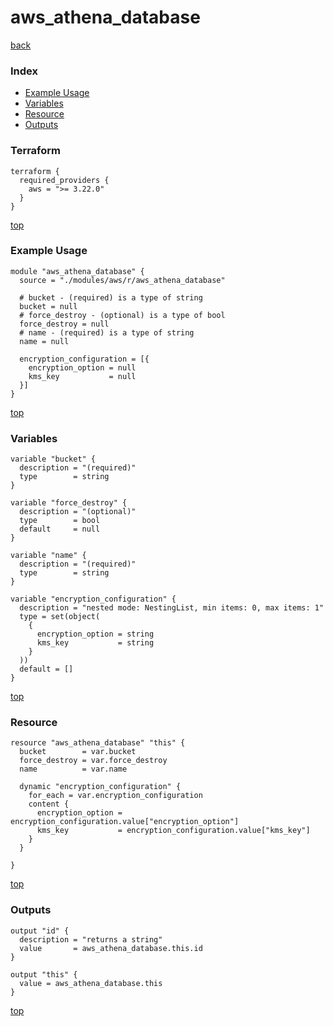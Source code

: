 # aws_athena_database

[back](../aws.md)

### Index

- [Example Usage](#example-usage)
- [Variables](#variables)
- [Resource](#resource)
- [Outputs](#outputs)

### Terraform

```hcl
terraform {
  required_providers {
    aws = ">= 3.22.0"
  }
}
```

[top](#index)

### Example Usage

```hcl
module "aws_athena_database" {
  source = "./modules/aws/r/aws_athena_database"

  # bucket - (required) is a type of string
  bucket = null
  # force_destroy - (optional) is a type of bool
  force_destroy = null
  # name - (required) is a type of string
  name = null

  encryption_configuration = [{
    encryption_option = null
    kms_key           = null
  }]
}
```

[top](#index)

### Variables

```hcl
variable "bucket" {
  description = "(required)"
  type        = string
}

variable "force_destroy" {
  description = "(optional)"
  type        = bool
  default     = null
}

variable "name" {
  description = "(required)"
  type        = string
}

variable "encryption_configuration" {
  description = "nested mode: NestingList, min items: 0, max items: 1"
  type = set(object(
    {
      encryption_option = string
      kms_key           = string
    }
  ))
  default = []
}
```

[top](#index)

### Resource

```hcl
resource "aws_athena_database" "this" {
  bucket        = var.bucket
  force_destroy = var.force_destroy
  name          = var.name

  dynamic "encryption_configuration" {
    for_each = var.encryption_configuration
    content {
      encryption_option = encryption_configuration.value["encryption_option"]
      kms_key           = encryption_configuration.value["kms_key"]
    }
  }

}
```

[top](#index)

### Outputs

```hcl
output "id" {
  description = "returns a string"
  value       = aws_athena_database.this.id
}

output "this" {
  value = aws_athena_database.this
}
```

[top](#index)
